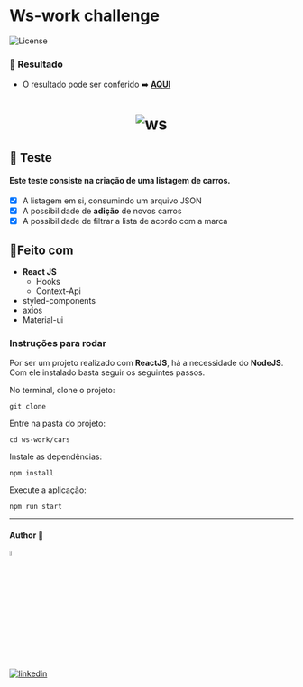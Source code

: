 # Ws-work challenge

  <img  src="https://img.shields.io/static/v1?label=license&message=MIT&color=5965E0&labelColor=121214" alt="License">

### 🎨 Resultado

- O resultado pode ser conferido :arrow_right: [**AQUI**](https://ws-work.dev-araujo.repl.co/)
<h1 align="center">
  
  
  ![ws](https://user-images.githubusercontent.com/97068163/149378575-4c46f6e1-1bfa-4791-b2c4-79d9f4b36d31.png)

</h1>

## 📝 Teste

#### Este teste consiste na criação de uma listagem de carros.

- [x] A listagem em si, consumindo um arquivo JSON
- [x] A possibilidade de **adição** de novos carros
- [x] A possibilidade de filtrar a lista de acordo com a marca

## 🔨Feito com

- **React JS**
  - Hooks
  - Context-Api
- styled-components
- axios
- Material-ui

### Instruções para rodar

Por ser um projeto realizado com **ReactJS**, há a necessidade do **NodeJS**. Com ele instalado basta seguir os seguintes passos.

No terminal, clone o projeto:

```
git clone
```

Entre na pasta do projeto:

```
cd ws-work/cars
```

Instale as dependências:

```
npm install
```

Execute a aplicação:

```
npm run start
```

---

#### Author 👷

<img src="https://user-images.githubusercontent.com/97068163/149033991-781bf8b6-4beb-445a-913c-f05a76a28bfc.png" width="5%" alt="caricatura do autor desse repositório"/>

[![linkedin](https://img.shields.io/badge/LinkedIn-0077B5?style=for-the-badge&logo=linkedin&logoColor=white)](https://www.linkedin.com/in/araujocode/)
